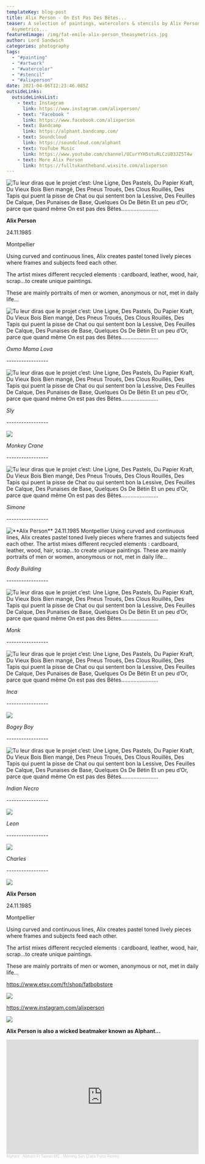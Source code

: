 ```yaml
---
templateKey: blog-post
title: Alix Person - On Est Pas Des Bêtes...
teaser: A selection of paintings, watercolors & stencils by Alix Person for The
  Asymetrics...
featuredimage: /img/fat-emile-alix-person_theasymetrics.jpg
author: Lord Sandwich
categories: photography
tags:
  - "#painting"
  - "#artwork"
  - "#watercolor"
  - "#stencil"
  - "#alixperson"
date: 2021-04-06T12:23:46.085Z
outsideLinks:
  outsideLinksList:
    - text: Instagram
      link: https://www.instagram.com/alixperson/
    - text: "Facebook "
      link: https://www.facebook.com/alixperson
    - text: Bandcamp
      link: https://alphant.bandcamp.com/
    - text: Soundcloud
      link: https://soundcloud.com/alphant
    - text: YouTube Music
      link: https://www.youtube.com/channel/UCurYYH5stuRLCzU83JZ5T4w
    - text: More Alix Person
      link: https://fulltukantheband.wixsite.com/alixperson
---
```


![](/img/asymetrics_alix_cut.jpg "Tu leur diras que le projet c’est: Une Ligne, Des Pastels, Du Papier  Kraft, Du Vieux Bois Bien mangé,  Des Pneus Troués, Des Clous Rouillés,  Des Tapis qui puent la pisse de Chat  ou qui sentent bon la Lessive,  Des Feuilles De Calque, Des Punaises  de Base, Quelques Os De Bétin Et un  peu d’Or, parce que quand même On est  pas des Bêtes........................")

**Alix Person**

24.11.1985

Montpellier

Using curved and continuous lines, Alix creates pastel toned lively pieces
where frames and subjects feed each other.

The artist mixes different recycled elements : cardboard, leather, wood, hair, scrap...to create unique paintings.

These are mainly portraits of men or women, anonymous or not, met in daily life...

![](/img/oxmo-mama-lova-alix-person.jpg "Tu leur diras que le projet c’est: Une Ligne, Des Pastels, Du Papier  Kraft, Du Vieux Bois Bien mangé,  Des Pneus Troués, Des Clous Rouillés,  Des Tapis qui puent la pisse de Chat  ou qui sentent bon la Lessive,  Des Feuilles De Calque, Des Punaises  de Base, Quelques Os De Bétin Et un  peu d’Or, parce que quand même On est  pas des Bêtes........................")

*Oxmo Mama Lova*

*\-----------------*

![](/img/sly-50-x-30-cm_ier6243.png "Tu leur diras que le projet c’est: Une Ligne, Des Pastels, Du Papier  Kraft, Du Vieux Bois Bien mangé,  Des Pneus Troués, Des Clous Rouillés,  Des Tapis qui puent la pisse de Chat  ou qui sentent bon la Lessive,  Des Feuilles De Calque, Des Punaises  de Base, Quelques Os De Bétin Et un  peu d’Or, parce que quand même On est  pas des Bêtes........................")

*Sly*

*\-----------------*

![](/img/monkey-crane.png)

*Monkey Crane*

*\-----------------*







![](/img/simone-20-x-30-cm.png "Tu leur diras que le projet c’est: Une Ligne, Des Pastels, Du Papier  Kraft, Du Vieux Bois Bien mangé,  Des Pneus Troués, Des Clous Rouillés,  Des Tapis qui puent la pisse de Chat  ou qui sentent bon la Lessive,  Des Feuilles De Calque, Des Punaises  de Base, Quelques Os De Bétin Et un  peu d’Or, parce que quand même On est  pas des Bêtes........................")

*Simone*

*\-----------------*

![](/img/body-building-33-x50-cm.png "**Alix Person**  24.11.1985  Montpellier  Using curved and continuous lines, Alix creates pastel toned lively pieces where frames and subjects feed each other.  The artist mixes different recycled elements : cardboard, leather, wood, hair, scrap...to create unique paintings.  These are mainly portraits of men or women, anonymous or not, met in daily life…")

*Body Building*

*\-----------------*

![](/img/monk-69-x-100-cm.png "Tu leur diras que le projet c’est: Une Ligne, Des Pastels, Du Papier  Kraft, Du Vieux Bois Bien mangé,  Des Pneus Troués, Des Clous Rouillés,  Des Tapis qui puent la pisse de Chat  ou qui sentent bon la Lessive,  Des Feuilles De Calque, Des Punaises  de Base, Quelques Os De Bétin Et un  peu d’Or, parce que quand même On est  pas des Bêtes........................")

*Monk*

*\-----------------*

![](/img/inca-40-x-59-cm-.png "Tu leur diras que le projet c’est: Une Ligne, Des Pastels, Du Papier  Kraft, Du Vieux Bois Bien mangé,  Des Pneus Troués, Des Clous Rouillés,  Des Tapis qui puent la pisse de Chat  ou qui sentent bon la Lessive,  Des Feuilles De Calque, Des Punaises  de Base, Quelques Os De Bétin Et un  peu d’Or, parce que quand même On est  pas des Bêtes........................")

*Inca*

*\-----------------*

![](/img/bogeyboy-54-x-76-cm.png)

*Bogey Boy*

*\-----------------*

![](/img/indian-necro-47-x87-cm.png "Tu leur diras que le projet c’est: Une Ligne, Des Pastels, Du Papier  Kraft, Du Vieux Bois Bien mangé,  Des Pneus Troués, Des Clous Rouillés,  Des Tapis qui puent la pisse de Chat  ou qui sentent bon la Lessive,  Des Feuilles De Calque, Des Punaises  de Base, Quelques Os De Bétin Et un  peu d’Or, parce que quand même On est  pas des Bêtes........................")

*Indian Necro*

*\-----------------*

![](/img/leon-42-x-64-cm.png)

*Leon*

*\-----------------*

![](/img/hank-50-x72-cm.png)

*Charles*

*\-----------------*

![](/img/mylene-55-x62-cm-.png)









**Alix Person**

24.11.1985

Montpellier

Using curved and continuous lines, Alix creates pastel toned lively pieces
where frames and subjects feed each other.

The artist mixes different recycled elements : cardboard, leather, wood, hair, scrap...to create unique paintings.

These are mainly portraits of men or women, anonymous or not, met in daily life...

https://www.etsy.com/fr/shop/fatbobstore

![](/img/fat-bob-linogravure-alix-person.jpg)

https://www.instagram.com/alixperson



![](/img/photo-alix-person.jpg)

**Alix Person is also a wicked beatmaker known as Alphant...**

<iframe width="100%" height="300" scrolling="no" frameborder="no" allow="autoplay" src="https://w.soundcloud.com/player/?url=https%3A//api.soundcloud.com/tracks/754568719&color=%23ff5500&auto_play=false&hide_related=false&show_comments=true&show_user=true&show_reposts=false&show_teaser=true&visual=true"></iframe><div style="font-size: 10px; color: #cccccc;line-break: anywhere;word-break: normal;overflow: hidden;white-space: nowrap;text-overflow: ellipsis; font-family: Interstate,Lucida Grande,Lucida Sans Unicode,Lucida Sans,Garuda,Verdana,Tahoma,sans-serif;font-weight: 100;"><a href="https://soundcloud.com/alphant" title="Alphant" target="_blank" style="color: #cccccc; text-decoration: none;">Alphant</a> · <a href="https://soundcloud.com/alphant/1-alphant-ft-taiwan-mc-morning" title="Alphant Ft Taiwan MC - Morning Sun (Zaka Pulco Remix)" target="_blank" style="color: #cccccc; text-decoration: none;">Alphant Ft Taiwan MC - Morning Sun (Zaka Pulco Remix)</a></div>